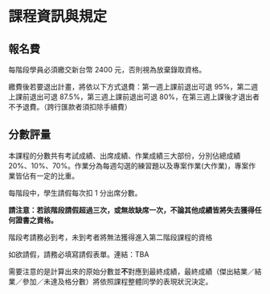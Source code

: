 # 課程資訊與規定

## 報名費

每階段學員必須繳交新台幣 2400 元，否則視為放棄錄取資格。 

繳費後若要退出計畫，將依以下方式退費：第一週上課前退出可退 95%，第二週上課前退出可退 87.5%，第三週上課前退出可退 80%，在第三週上課後才退出者不予退費。（跨行匯款者須扣除手續費）

## 分數評量

本課程的分數共有考試成績、出席成績、作業成績三大部份，分別佔總成績 20%、10%、70%。作業分為每週勾選的練習題以及專案作業(大作業)，專案作業皆佔有一定的比重。

每階段中，學生請假每次扣 1 分出席分數。

**請注意：若該階段請假超過三次，或無故缺席一次，不論其他成績皆將失去獲得任何證書之資格。**

階段考請務必到考，未到考者將無法獲得進入第二階段課程的資格

如欲請假，請務必填寫請假表單。連結：TBA

需要注意的是計算出來的原始分數並**不**對應到最終成績，最終成績（傑出結業／結業／參加／未達及格分數）將依照課程整體同學的表現狀況決定。
